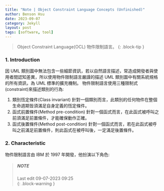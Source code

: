 ```yaml
---
title: "Note | Object Constraint Language Concepts (Unfinished)"
author: Benson Hsu
date: 2023-09-07
category: Jekyll
layout: post
tags: [software, tool]
---
```


> Object Constraint Language(OCL) 物件限制語言。
{: .block-tip }

### 1. Introduction

因 UML 類別圖中無法包含一些細節資訊，若以自然語言描述，常造成開發者與使用者間認知差異，所以使用物件限制語言嚴謹的描述 UML 類別圖中有關系統規格的所有資訊，為 UML 標準的擴充機制。
物件限制語言使用三種限制式(constraint)來描述類別的行為:

1.  類別恆定條件(Class invariant)
    針對一個類別而言，此類別的任何物件在整個生命週期皆須滿足自身定義的恆定條件。
2.  函式前置條件(Method pre-condition)
    針對一個函式而言，在此函式被呼叫之前須滿足前置條件，才能確保動作正確。
3.  函式後置條件(Method post-condition)
    針對一個函式而言，若在此函式被呼叫之前滿足前置條件，則此函式在被呼叫後，一定滿足後置條件。

### 2. Characteristic

物件限制語言由 IBM 於 1997 年開發，他扮演以下角色:

> ##### NOTE
> Last edit 09-07-2023 09:25  
{: .block-warning }